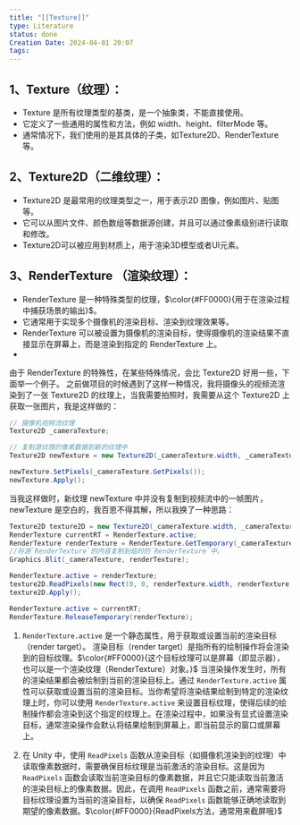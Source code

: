 ```yaml
---
title: "[[Texture]]"
type: Literature
status: done
Creation Date: 2024-04-01 20:07
tags:
---
```

## 1、Texture（纹理）：
- Texture 是所有纹理类型的基类，是一个抽象类，不能直接使用。
- 它定义了一些通用的属性和方法，例如 width、height、filterMode 等。
- 通常情况下，我们使用的是其具体的子类，如Texture2D、RenderTexture等。
## 2、Texture2D（二维纹理）：
- Texture2D 是最常用的纹理类型之一，用于表示2D 图像，例如图片、贴图等。
- 它可以从图片文件、颜色数组等数据源创建，并且可以通过像素级别进行读取和修改。
- Texture2D可以被应用到材质上，用于渲染3D模型或者UI元素。
## 3、RenderTexture （渲染纹理）：
- RenderTexture 是一种特殊类型的纹理，$\color{#FF0000}{用于在渲染过程中捕获场景的输出}$。
- 它通常用于实现多个摄像机的渲染目标、渲染到纹理效果等。
- RenderTexture 可以被设置为摄像机的渲染目标，使得摄像机的渲染结果不直接显示在屏幕上，而是渲染到指定的 RenderTexture 上。
- 
由于 RenderTexture 的特殊性，在某些特殊情况，会比 Texture2D 好用一些，下面举一个例子。
之前做项目的时候遇到了这样一种情况，我将摄像头的视频流渲染到了一张 Texture2D 的纹理上，当我需要拍照时，我需要从这个 Texture2D 上获取一张图片，我是这样做的：
```csharp
// 摄像机视频流纹理
Texture2D _cameraTexture;  

// 复制源纹理的像素数据到新的纹理中 
Texture2D newTexture = new Texture2D(_cameraTexture.width, _cameraTexture.height, _cameraTexture.format, _cameraTexture.mipmapCount > 1); 

newTexture.SetPixels(_cameraTexture.GetPixels()); 
newTexture.Apply(); 
```
当我这样做时，新纹理 newTexture 中并没有复制到视频流中的一帧图片，newTexture 是空白的，我百思不得其解，所以我换了一种思路：
```csharp
Texture2D texture2D = new Texture2D(_cameraTexture.width, _cameraTexture.height, TextureFormat.RGBA32, false);
RenderTexture currentRT = RenderTexture.active;
RenderTexture renderTexture = RenderTexture.GetTemporary(_cameraTexture.width, _cameraTexture.height, 32);
//将源`RenderTexture`的内容复制到临时的`RenderTexture`中。
Graphics.Blit(_cameraTexture, renderTexture);

RenderTexture.active = renderTexture;
texture2D.ReadPixels(new Rect(0, 0, renderTexture.width, renderTexture.height), 0, 0);
texture2D.Apply();

RenderTexture.active = currentRT;
RenderTexture.ReleaseTemporary(renderTexture);
```
1. `RenderTexture.active` 是一个静态属性，用于获取或设置当前的渲染目标（render target）。
	渲染目标（render target）是指所有的绘制操作将会渲染到的目标纹理。$\color{#FF0000}{这个目标纹理可以是屏幕（即显示器），也可以是一个渲染纹理（RenderTexture）对象。}$ 当渲染操作发生时，所有的渲染结果都会被绘制到当前的渲染目标上。通过 `RenderTexture.active` 属性可以获取或设置当前的渲染目标。当你希望将渲染结果绘制到特定的渲染纹理上时，你可以使用 `RenderTexture.active` 来设置目标纹理，使得后续的绘制操作都会渲染到这个指定的纹理上。在渲染过程中，如果没有显式设置渲染目标，通常渲染操作会默认将结果绘制到屏幕上，即当前显示的窗口或屏幕上。

2. 在 Unity 中，使用 `ReadPixels` 函数从渲染目标（如摄像机渲染到的纹理）中读取像素数据时，需要确保目标纹理是当前激活的渲染目标。这是因为 `ReadPixels` 函数会读取当前渲染目标的像素数据，并且它只能读取当前激活的渲染目标上的像素数据。因此，在调用 `ReadPixels` 函数之前，通常需要将目标纹理设置为当前的渲染目标，以确保 `ReadPixels` 函数能够正确地读取到期望的像素数据。$\color{#FF0000}{ReadPixels方法，通常用来截屏哦}$